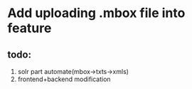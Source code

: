 # Add uploading .mbox file into feature

## todo:
1. solr part automate(mbox->txts->xmls)
2. frontend+backend modification

